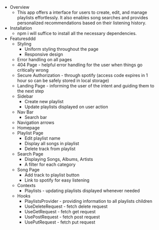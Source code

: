 - Overview
   - This app offers a interface for users to create, edit, and manage playlists effortlessly. It also enables song searches and provides personalized recommendations based on their listening history.
- Installation
   - npm i will suffice to install all the necessary dependencies. 
- Featuresddd
   - Styling 
       - Uniform styling throughout the page
       - Responsive design
   - Error handling on all pages
   - 404 Page - helpful error handling for the user when things go critically wrong
   - Secure Authorization - through spotify (access code expires in 1 hour so can be safely stored in local storage)
   - Landing Page - informing the user of the intent and guiding them to the next step
   - Sidebar
       - Create new playlist
       - Update playlists displayed on user action
   -  Nav Bar
       - Search bar
   - Navigation arrows
   - Homepage
   - Playlist Page
       - Edit playlist name
       - Display all songs in playlist
       - Delete track from playlist
    - Search Page
       - Displaying Songs, Albums, Artists
       - A filter for each category
    - Song Page
       - Add track to playlist button
       - Link to spotify for easy listening
    - Contexts
       - Playlists - updating playlists displayed whenever needed
    - Hooks
       - PlaylistsProvider - providing information to all playlists children
       - UseDeleteRequest - fetch delete request
       - UseGetRequest - fetch get request
       - UsePostRequest - fetch post request
       - UsePutRequest - fetch put request
        
